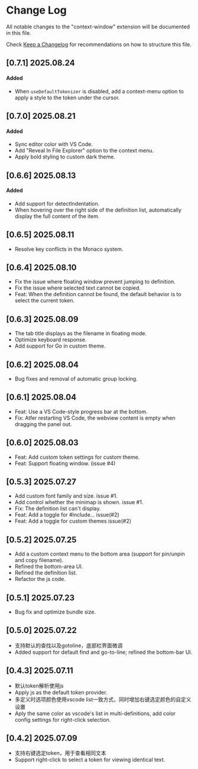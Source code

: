 # Change Log

All notable changes to the "context-window" extension will be documented in this file.

Check [Keep a Changelog](http://keepachangelog.com/) for recommendations on how to structure this file.

## [0.7.1] 2025.08.24

#### Added

- When `useDefaultTokenizer` is disabled, add a context-menu option to apply a style to the token under the cursor.

## [0.7.0] 2025.08.21

#### Added

- Sync editor color with VS Code.
- Add "Reveal In File Explorer" option to the context menu.
- Apply bold styling to custom dark theme.

## [0.6.6] 2025.08.13

#### Added

- Add support for detectIndentation.
- When hovering over the right side of the definition list, automatically display the full content of the item.

## [0.6.5] 2025.08.11

- Resolve key conflicts in the Monaco system.

## [0.6.4] 2025.08.10

- Fix the issue where floating window prevent jumping to definition.
- Fix the issue where selected text cannot be copied.
- Feat: When the definition cannot be found, the default behavior is to select the current token.

## [0.6.3] 2025.08.09

- The tab title displays as the filename in floating mode.
- Optimize keyboard response.
- Add support for Go in custom theme.

## [0.6.2] 2025.08.04

- Bug fixes and removal of automatic group locking.

## [0.6.1] 2025.08.04

- Feat: Use a VS Code-style progress bar at the bottom.
- Fix: Atfer restarting VS Code, the webview content is empty when dragging the panel out.

## [0.6.0] 2025.08.03

- Feat: Add custom token settings for custom theme. 
- Feat: Support floating window. (issue #4)

## [0.5.3] 2025.07.27

- Add custom font family and size. issue #1.
- Add control whether the minimap is shown. issue #1.
- Fix: The definition list can't display.
- Feat: Add a toggle for #include... issue(#2)
- Feat: Add a toggle for custom themes issue(#2)

## [0.5.2] 2025.07.25

- Add a custom context menu to the bottom area (support for pin/unpin and copy filename).
- Refined the bottom-area UI.
- Refined the definition list.
- Refactor the js code.

## [0.5.1] 2025.07.23

- Bug fix and optimize bundle size.

## [0.5.0] 2025.07.22

- 支持默认的查找以及gotoline，底部栏界面微调
- Added support for default find and go-to-line; refined the bottom-bar UI.

## [0.4.3] 2025.07.11

- 默认token解析使用js
- Apply js as the default token provider.
- 多定义时选项颜色使用vscode list一致方式，同时增加右键选定颜色的自定义设置
- Aply the same color as vscode's list in multi-definitions, add color config settings for right-click selection.

## [0.4.2] 2025.07.09

- 支持右键选定token，用于查看相同文本
- Support right-click to select a token for viewing identical text.